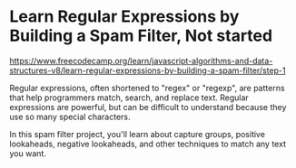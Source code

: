 # Learn Regular Expressions by Building a Spam Filter, Not started

https://www.freecodecamp.org/learn/javascript-algorithms-and-data-structures-v8/learn-regular-expressions-by-building-a-spam-filter/step-1

Regular expressions, often shortened to "regex" or "regexp", are patterns that help programmers match, search, and replace text. Regular expressions are powerful, but can be difficult to understand because they use so many special characters.

In this spam filter project, you'll learn about capture groups, positive lookaheads, negative lookaheads, and other techniques to match any text you want.
